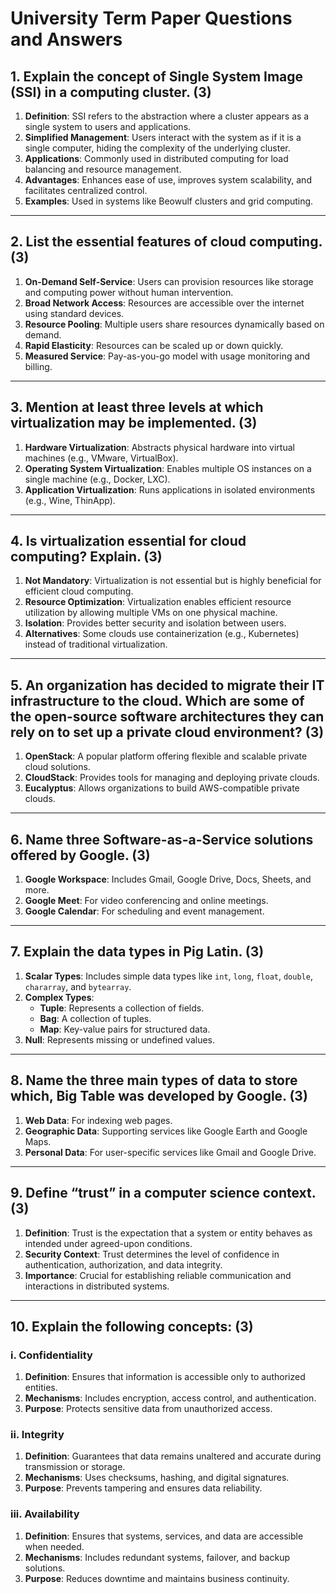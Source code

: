 # University Term Paper Questions and Answers

## 1. Explain the concept of Single System Image (SSI) in a computing cluster. (3)
1. **Definition**: SSI refers to the abstraction where a cluster appears as a single system to users and applications.
2. **Simplified Management**: Users interact with the system as if it is a single computer, hiding the complexity of the underlying cluster.
3. **Applications**: Commonly used in distributed computing for load balancing and resource management.
4. **Advantages**: Enhances ease of use, improves system scalability, and facilitates centralized control.
5. **Examples**: Used in systems like Beowulf clusters and grid computing.

---

## 2. List the essential features of cloud computing. (3)
1. **On-Demand Self-Service**: Users can provision resources like storage and computing power without human intervention.
2. **Broad Network Access**: Resources are accessible over the internet using standard devices.
3. **Resource Pooling**: Multiple users share resources dynamically based on demand.
4. **Rapid Elasticity**: Resources can be scaled up or down quickly.
5. **Measured Service**: Pay-as-you-go model with usage monitoring and billing.

---

## 3. Mention at least three levels at which virtualization may be implemented. (3)
1. **Hardware Virtualization**: Abstracts physical hardware into virtual machines (e.g., VMware, VirtualBox).
2. **Operating System Virtualization**: Enables multiple OS instances on a single machine (e.g., Docker, LXC).
3. **Application Virtualization**: Runs applications in isolated environments (e.g., Wine, ThinApp).

---

## 4. Is virtualization essential for cloud computing? Explain. (3)
1. **Not Mandatory**: Virtualization is not essential but is highly beneficial for efficient cloud computing.
2. **Resource Optimization**: Virtualization enables efficient resource utilization by allowing multiple VMs on one physical machine.
3. **Isolation**: Provides better security and isolation between users.
4. **Alternatives**: Some clouds use containerization (e.g., Kubernetes) instead of traditional virtualization.

---

## 5. An organization has decided to migrate their IT infrastructure to the cloud. Which are some of the open-source software architectures they can rely on to set up a private cloud environment? (3)
1. **OpenStack**: A popular platform offering flexible and scalable private cloud solutions.
2. **CloudStack**: Provides tools for managing and deploying private clouds.
3. **Eucalyptus**: Allows organizations to build AWS-compatible private clouds.

---

## 6. Name three Software-as-a-Service solutions offered by Google. (3)
1. **Google Workspace**: Includes Gmail, Google Drive, Docs, Sheets, and more.
2. **Google Meet**: For video conferencing and online meetings.
3. **Google Calendar**: For scheduling and event management.

---

## 7. Explain the data types in Pig Latin. (3)
1. **Scalar Types**: Includes simple data types like `int`, `long`, `float`, `double`, `chararray`, and `bytearray`.
2. **Complex Types**: 
   - **Tuple**: Represents a collection of fields.
   - **Bag**: A collection of tuples.
   - **Map**: Key-value pairs for structured data.
3. **Null**: Represents missing or undefined values.

---

## 8. Name the three main types of data to store which, Big Table was developed by Google. (3)
1. **Web Data**: For indexing web pages.
2. **Geographic Data**: Supporting services like Google Earth and Google Maps.
3. **Personal Data**: For user-specific services like Gmail and Google Drive.

---

## 9. Define “trust” in a computer science context. (3)
1. **Definition**: Trust is the expectation that a system or entity behaves as intended under agreed-upon conditions.
2. **Security Context**: Trust determines the level of confidence in authentication, authorization, and data integrity.
3. **Importance**: Crucial for establishing reliable communication and interactions in distributed systems.

---

## 10. Explain the following concepts: (3)
### i. Confidentiality
1. **Definition**: Ensures that information is accessible only to authorized entities.
2. **Mechanisms**: Includes encryption, access control, and authentication.
3. **Purpose**: Protects sensitive data from unauthorized access.

### ii. Integrity
1. **Definition**: Guarantees that data remains unaltered and accurate during transmission or storage.
2. **Mechanisms**: Uses checksums, hashing, and digital signatures.
3. **Purpose**: Prevents tampering and ensures data reliability.

### iii. Availability
1. **Definition**: Ensures that systems, services, and data are accessible when needed.
2. **Mechanisms**: Includes redundant systems, failover, and backup solutions.
3. **Purpose**: Reduces downtime and maintains business continuity.
